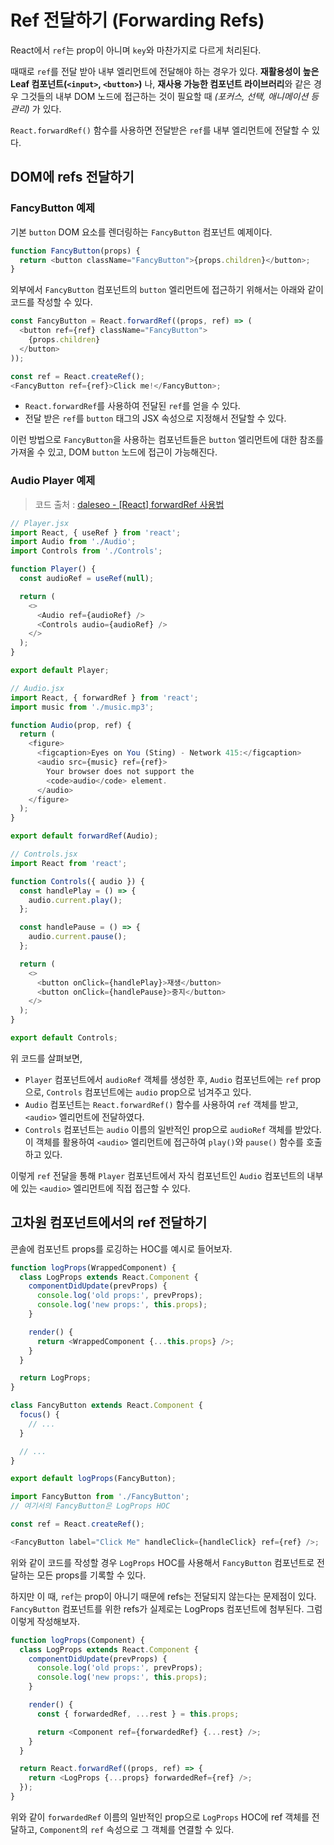 # Ref 전달하기 (Forwarding Refs)

React에서 `ref`는 prop이 아니며 `key`와 마찬가지로 다르게 처리된다.

때때로 `ref`를 전달 받아 내부 엘리먼트에 전달해야 하는 경우가 있다. **재활용성이 높은 Leaf 컴포넌트(`<input>`, `<button>`)** 나, **재사용 가능한 컴포넌트 라이브러리**와 같은 경우 그것들의 내부 DOM 노드에 접근하는 것이 필요할 때 _(포커스, 선택, 애니메이션 등 관리)_ 가 있다.

`React.forwardRef()` 함수를 사용하면 전달받은 `ref`를 내부 엘리먼트에 전달할 수 있다.

## DOM에 refs 전달하기

### FancyButton 예제

기본 `button` DOM 요소를 렌더링하는 `FancyButton` 컴포넌트 예제이다.

```js
function FancyButton(props) {
  return <button className="FancyButton">{props.children}</button>;
}
```

외부에서 `FancyButton` 컴포넌트의 `button` 엘리먼트에 접근하기 위해서는 아래와 같이 코드를 작성할 수 있다.

```js
const FancyButton = React.forwardRef((props, ref) => (
  <button ref={ref} className="FancyButton">
    {props.children}
  </button>
));

const ref = React.createRef();
<FancyButton ref={ref}>Click me!</FancyButton>;
```

- `React.forwardRef`를 사용하여 전달된 `ref`를 얻을 수 있다.
- 전달 받은 `ref`를 `button` 태그의 JSX 속성으로 지정해서 전달할 수 있다.

이런 방법으로 `FancyButton`을 사용하는 컴포넌트들은 `button` 엘리먼트에 대한 참조를 가져올 수 있고, DOM `button` 노드에 접근이 가능해진다.

### Audio Player 예제

> 코드 출처 : [daleseo - [React] forwardRef 사용법](https://www.daleseo.com/react-forward-ref/)

```js
// Player.jsx
import React, { useRef } from 'react';
import Audio from './Audio';
import Controls from './Controls';

function Player() {
  const audioRef = useRef(null);

  return (
    <>
      <Audio ref={audioRef} />
      <Controls audio={audioRef} />
    </>
  );
}

export default Player;
```

```js
// Audio.jsx
import React, { forwardRef } from 'react';
import music from './music.mp3';

function Audio(prop, ref) {
  return (
    <figure>
      <figcaption>Eyes on You (Sting) - Network 415:</figcaption>
      <audio src={music} ref={ref}>
        Your browser does not support the
        <code>audio</code> element.
      </audio>
    </figure>
  );
}

export default forwardRef(Audio);
```

```js
// Controls.jsx
import React from 'react';

function Controls({ audio }) {
  const handlePlay = () => {
    audio.current.play();
  };

  const handlePause = () => {
    audio.current.pause();
  };

  return (
    <>
      <button onClick={handlePlay}>재생</button>
      <button onClick={handlePause}>중지</button>
    </>
  );
}

export default Controls;
```

위 코드를 살펴보면,

- `Player` 컴포넌트에서 `audioRef` 객체를 생성한 후, `Audio` 컴포넌트에는 `ref` prop으로, `Controls` 컴포넌트에는 `audio` prop으로 넘겨주고 있다.
- `Audio` 컴포넌트는 `React.forwardRef()` 함수를 사용하여 `ref` 객체를 받고, `<audio>` 엘리먼트에 전달하였다.
- `Controls` 컴포넌트는 `audio` 이름의 일반적인 prop으로 `audioRef` 객체를 받았다. 이 객체를 활용하여 `<audio>` 엘리먼트에 접근하여 `play()`와 `pause()` 함수를 호출하고 있다.

이렇게 `ref` 전달을 통해 `Player` 컴포넌트에서 자식 컴포넌트인 `Audio` 컴포넌트의 내부에 있는 `<audio>` 엘리먼트에 직접 접근할 수 있다.

## 고차원 컴포넌트에서의 ref 전달하기

콘솔에 컴포넌트 props를 로깅하는 HOC를 예시로 들어보자.

```js
function logProps(WrappedComponent) {
  class LogProps extends React.Component {
    componentDidUpdate(prevProps) {
      console.log('old props:', prevProps);
      console.log('new props:', this.props);
    }

    render() {
      return <WrappedComponent {...this.props} />;
    }
  }

  return LogProps;
}
```

```js
class FancyButton extends React.Component {
  focus() {
    // ...
  }

  // ...
}

export default logProps(FancyButton);
```

```js
import FancyButton from './FancyButton';
// 여기서의 FancyButton은 LogProps HOC

const ref = React.createRef();

<FancyButton label="Click Me" handleClick={handleClick} ref={ref} />;
```

위와 같이 코드를 작성할 경우 `LogProps` HOC를 사용해서 `FancyButton` 컴포넌트로 전달하는 모든 props를 기록할 수 있다.

하지만 이 때, `ref`는 prop이 아니기 때문에 refs는 전달되지 않는다는 문제점이 있다. `FancyButton` 컴포넌트를 위한 refs가 실제로는 LogProps 컴포넌트에 첨부된다. 그럼 이렇게 작성해보자.

```js
function logProps(Component) {
  class LogProps extends React.Component {
    componentDidUpdate(prevProps) {
      console.log('old props:', prevProps);
      console.log('new props:', this.props);
    }

    render() {
      const { forwardedRef, ...rest } = this.props;

      return <Component ref={forwardedRef} {...rest} />;
    }
  }

  return React.forwardRef((props, ref) => {
    return <LogProps {...props} forwardedRef={ref} />;
  });
}
```

위와 같이 `forwardedRef` 이름의 일반적인 prop으로 `LogProps` HOC에 ref 객체를 전달하고, `Component`의 `ref` 속성으로 그 객체를 연결할 수 있다.
